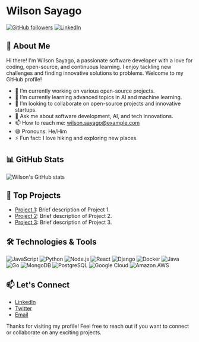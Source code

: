 # Wilson Sayago

[![GitHub followers](https://img.shields.io/github/followers/WilsonSayago?label=Follow&style=social)](https://github.com/WilsonSayago)
[![LinkedIn](https://img.shields.io/badge/LinkedIn-Connect-blue)](https://www.linkedin.com/in/wilsonsayago/)

## 👋 About Me

Hi there! I'm Wilson Sayago, a passionate software developer with a love for coding, open-source, and continuous learning. I enjoy tackling new challenges and finding innovative solutions to problems. Welcome to my GitHub profile!

- 🔭 I’m currently working on various open-source projects.
- 🌱 I’m currently learning advanced topics in AI and machine learning.
- 👯 I’m looking to collaborate on open-source projects and innovative startups.
- 💬 Ask me about software development, AI, and tech innovations.
- 📫 How to reach me: [wilson.sayago@example.com](mailto:wilson.sayago@example.com)
- 😄 Pronouns: He/Him
- ⚡ Fun fact: I love hiking and exploring new places.

## 📊 GitHub Stats

![Wilson's GitHub stats](https://github-readme-stats.vercel.app/api?username=WilsonSayago&show_icons=true&theme=radical)

## 🚀 Top Projects

- [Project 1](https://github.com/WilsonSayago/project1): Brief description of Project 1.
- [Project 2](https://github.com/WilsonSayago/project2): Brief description of Project 2.
- [Project 3](https://github.com/WilsonSayago/project3): Brief description of Project 3.

## 🛠️ Technologies & Tools

![JavaScript](https://img.shields.io/badge/JavaScript-323330?style=for-the-badge&logo=javascript)
![Python](https://img.shields.io/badge/Python-3776AB?style=for-the-badge&logo=python&logoColor=white)
![Node.js](https://img.shields.io/badge/Node.js-339933?style=for-the-badge&logo=nodedotjs&logoColor=white)
![React](https://img.shields.io/badge/React-20232A?style=for-the-badge&logo=react&logoColor=61DAFB)
![Django](https://img.shields.io/badge/Django-092E20?style=for-the-badge&logo=django&logoColor=white)
![Docker](https://img.shields.io/badge/Docker-2496ED?style=for-the-badge&logo=docker&logoColor=white)
![Java](https://img.shields.io/badge/Java-007396?style=for-the-badge&logo=java&logoColor=white)
![Go](https://img.shields.io/badge/Go-00ADD8?style=for-the-badge&logo=go&logoColor=white)
![MongoDB](https://img.shields.io/badge/MongoDB-47A248?style=for-the-badge&logo=mongodb&logoColor=white)
![PostgreSQL](https://img.shields.io/badge/PostgreSQL-336791?style=for-the-badge&logo=postgresql&logoColor=white)
![Google Cloud](https://img.shields.io/badge/Google%20Cloud-4285F4?style=for-the-badge&logo=google-cloud&logoColor=white)
![Amazon AWS](https://img.shields.io/badge/Amazon%20AWS-232F3E?style=for-the-badge&logo=amazon-aws&logoColor=white)

## 📫 Let's Connect

- [LinkedIn](https://www.linkedin.com/in/wilsonsayago/)
- [Twitter](https://twitter.com/WilsonSayago)
- [Email](mailto:wilson.sayago@example.com)

Thanks for visiting my profile! Feel free to reach out if you want to connect or collaborate on any exciting projects.
